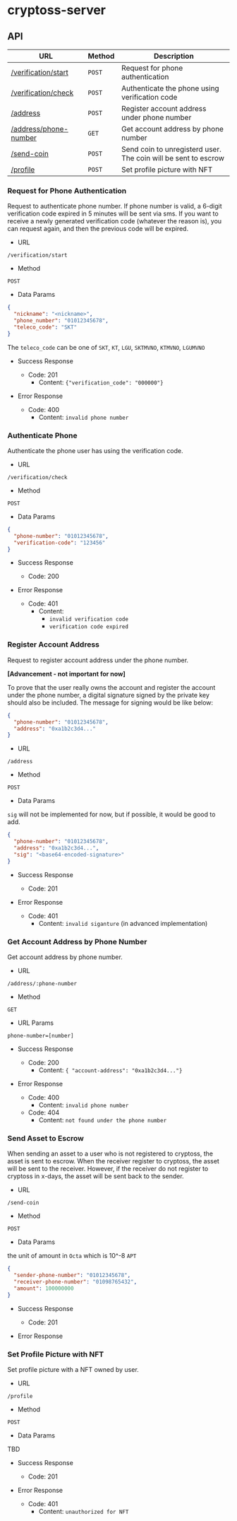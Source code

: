 # cryptoss-server

## API

| URL                                                           | Method | Description                                                    |
|---------------------------------------------------------------|--------|----------------------------------------------------------------|
| [/verification/start](#request-for-phone-authentication)      | `POST` | Request for phone authentication                               |
| [/verification/check](#authenticate-phone)                    | `POST` | Authenticate the phone using verification code                 |
| [/address](#register-account-address)                         | `POST` | Register account address under phone number                    |
| [/address/phone-number](#get-account-address-by-phone-number) | `GET`  | Get account address by phone number                            |
| [/send-coin](#send-asset-to-escrow)                           | `POST` | Send coin to unregisterd user. The coin will be sent to escrow |
| [/profile](#set-profile-picture-with-nft)                     | `POST` | Set profile picture with NFT                                   |


### Request for Phone Authentication

Request to authenticate phone number. If phone number is valid, a 6-digit verification code expired in 5 minutes will be sent via sms.
If you want to receive a newly generated verification code (whatever the reason is), you can request again, and then the previous code will be expired. 

- URL

`/verification/start`

- Method

`POST`

- Data Params

```json
{
  "nickname": "<nickname>",
  "phone_number": "01012345678",
  "teleco_code": "SKT"
}
```

The `teleco_code` can be one of `SKT`, `KT`, `LGU`, `SKTMVNO`, `KTMVNO`, `LGUMVNO`

- Success Response
  - Code: 201
    - Content: `{"verification_code": "000000"}`


- Error Response
  - Code: 400
    - Content: `invalid phone number`

### Authenticate Phone

Authenticate the phone user has using the verification code.

- URL

`/verification/check`

- Method

`POST`

- Data Params

```json
{
  "phone-number": "01012345678",
  "verification-code": "123456"
}
```

- Success Response
  - Code: 200

- Error Response
  - Code: 401
    - Content: 
      - `invalid verification code`
      - `verification code expired`

### Register Account Address

Request to register account address under the phone number.

**[Advancement - not important for now]**

To prove that the user really owns the account and register the account under the phone number, a digital signature signed by the private key should also be included.
The message for signing would be like below:

```json
{
  "phone-number": "01012345678",
  "address": "0xa1b2c3d4..."
}
```

- URL

`/address`

- Method

`POST`

- Data Params

`sig` will not be implemented for now, but if possible, it would be good to add.

```json
{
  "phone-number": "01012345678",
  "address": "0xa1b2c3d4...",
  "sig": "<base64-encoded-signature>"
}
```

- Success Response
  - Code: 201

- Error Response
  - Code: 401
    - Content: `invalid siganture` (in advanced implementation)

### Get Account Address by Phone Number

Get account address by phone number.

- URL

`/address/:phone-number`

- Method

`GET`

- URL Params

`phone-number=[number]`

- Success Response
  - Code: 200
    - Content: `{ "account-address": "0xa1b2c3d4..."}`

- Error Response
  - Code: 400
    - Content: `invalid phone number`
  - Code: 404
    - Content: `not found under the phone number`

### Send Asset to Escrow

When sending an asset to a user who is not registered to cryptoss, the asset is sent to escrow.
When the receiver register to cryptoss, the asset will be sent to the receiver.
However, if the receiver do not register to cryptoss in x-days, the asset will be sent back to the sender.

- URL

`/send-coin`

- Method

`POST`

- Data Params

the unit of amount in `Octa` which is 10^-8 `APT`

```json
{
  "sender-phone-number": "01012345678",
  "receiver-phone-number": "01098765432",
  "amount": 100000000
}
```

- Success Response
  - Code: 201

- Error Response

### Set Profile Picture with NFT

Set profile picture with a NFT owned by user.

- URL

`/profile`

- Method

`POST`

- Data Params

TBD

- Success Response
  - Code: 201

- Error Response
  - Code: 401
    - Content: `unauthorized for NFT`